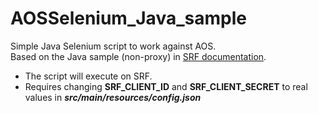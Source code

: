 # AOSSelenium_Java_sample

Simple Java Selenium script to work against AOS.
<br>Based on the Java sample (non-proxy) in <A href="https://admhelp.microfocus.com/srf/en/1.20/Content/remote-sel.htm#hp-minitoc-item-1" target="_blank">SRF documentation</a>. 
<ul>
<li>The script will execute on SRF. 
<li color=red>Requires changing <b>SRF_CLIENT_ID</b> and <b>SRF_CLIENT_SECRET</b> to real values in <i><b>src/main/resources/config.json</b></i></ul>
